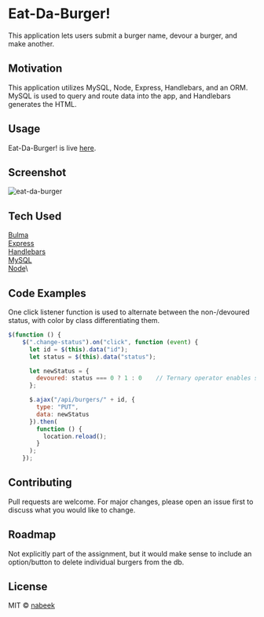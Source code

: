 # Eat-Da-Burger!

This application lets users submit a burger name, devour a burger, and make another.

## Motivation

This application utilizes MySQL, Node, Express, Handlebars, and an ORM. MySQL is used to query and route data into the app, and Handlebars generates the HTML.

## Usage

Eat-Da-Burger! is live [here](#).

## Screenshot

![eat-da-burger](https://user-images.githubusercontent.com/4752937/83184322-860ad300-a0e6-11ea-9f58-07e71e3c7ba4.gif)

## Tech Used

[Bulma](https://bulma.io/)\
[Express](https://expressjs.com/)\
[Handlebars](https://handlebarsjs.com/)\
[MySQL](https://www.mysql.com/)\
[Node](https://nodejs.org/en/)\

## Code Examples

One click listener function is used to alternate between the non-/devoured status, with color by class differentiating them.

```js
$(function () {
    $(".change-status").on("click", function (event) {
      let id = $(this).data("id");
      let status = $(this).data("status");

      let newStatus = {
        devoured: status === 0 ? 1 : 0    // Ternary operator enables same click listener to switch devour status
      };

      $.ajax("/api/burgers/" + id, {
        type: "PUT",
        data: newStatus
      }).then(
        function () {
          location.reload();
        }
      );
    });
```

## Contributing

Pull requests are welcome. For major changes, please open an issue first to discuss what you would like to change.

## Roadmap

Not explicitly part of the assignment, but it would make sense to include an option/button to delete individual burgers from the db.

## License

MIT © [nabeek](https://github.com/nabeek)
